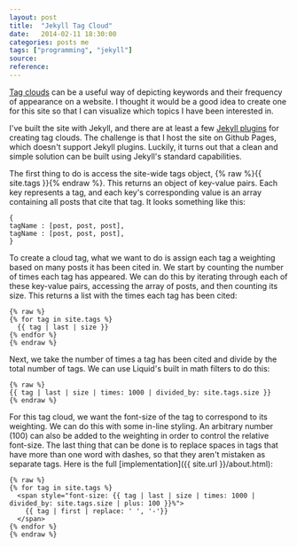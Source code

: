 ```yaml
---
layout: post
title:  "Jekyll Tag Cloud"
date:   2014-02-11 18:30:00
categories: posts me
tags: ["programming", "jekyll"]
source:
reference:
---
```


[Tag clouds](http://en.wikipedia.org/wiki/Tag_cloud) can be a useful way of depicting keywords and their frequency of appearance on a website.  I thought it would be a good idea to create one for this site so that I can visualize which topics I have been interested in.

I've built the site with Jekyll, and there are at least a few [Jekyll plugins](http://jekyllrb.com/docs/plugins/) for creating tag clouds.  The challenge is that I host the site on Github Pages, which doesn't support Jekyll plugins.  Luckily, it turns out that a clean and simple solution can be built using Jekyll's standard capabilities.

The first thing to do is access the site-wide tags object, {% raw %}{{ site.tags }}{% endraw %}.  This returns an object of key-value pairs.  Each key represents a tag, and each key's corresponding value is an array containing all posts that cite that tag.  It looks something like this:

	{
	tagName : [post, post, post],
	tagName : [post, post, post],
	}

To create a cloud tag, what we want to do is assign each tag a weighting based on many posts it has been cited in.  We start by counting the number of times each tag has appeared.  We can do this by iterating through each of these key-value pairs, accessing the array of posts, and then counting its size.  This returns a list with the times each tag has been cited:

	{% raw %}
	{% for tag in site.tags %}
	  {{ tag | last | size }}
	{% endfor %}
	{% endraw %}

Next, we take the number of times a tag has been cited and divide by the total number of tags.  We can use Liquid's built in math filters to do this:

	{% raw %}
	{{ tag | last | size | times: 1000 | divided_by: site.tags.size }}
	{% endraw %}

For this tag cloud, we want the font-size of the tag to correspond to its weighting.
We can  do this with some in-line styling.  An arbitrary number (100) can also be added to the weighting in order to control the relative font-size.  The last thing that can be done is to replace spaces in tags that have more than one word with dashes, so that they aren't mistaken as separate tags.  Here is the full [implementation]({{ site.url }}/about.html):

	{% raw %}
	{% for tag in site.tags %}
	  <span style="font-size: {{ tag | last | size | times: 1000 | divided_by: site.tags.size | plus: 100 }}%">
	    {{ tag | first | replace: ' ', '-'}}
	  </span>
	{% endfor %}
	{% endraw %}